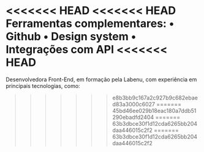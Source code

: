 
<<<<<<< HEAD
<<<<<<< HEAD
Ferramentas complementares:
• Github
• Design system
• Integrações com API
<<<<<<< HEAD
=======
Desenvolvedora Front-End, em formação pela Labenu, com experiência em principais tecnologias, como:
>>>>>>> e8b3bb9c167a2c927b9c682ebaed83a3000c6027
=======
>>>>>>> 45bd46ee029b18eac180a7ddb51290ebadfd2404
=======
>>>>>>> 63b3dbce30f1d12cda6265bb204daa446015c2f2
=======
>>>>>>> 63b3dbce30f1d12cda6265bb204daa446015c2f2
